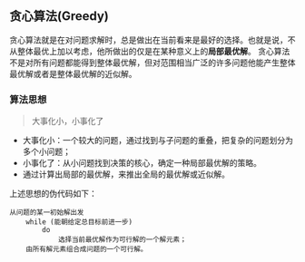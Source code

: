 ## 贪心算法(Greedy)

贪心算法就是在对问题求解时，总是做出在当前看来是最好的选择。也就是说，不从整体最优上加以考虑，他所做出的仅是在某种意义上的**局部最优解**。 贪心算法不是对所有问题都能得到整体最优解，但对范围相当广泛的许多问题他能产生整体最优解或者是整体最优解的近似解。

### 算法思想

> 大事化小，小事化了

- 大事化小：一个较大的问题，通过找到与子问题的重叠，把复杂的问题划分为多个小问题；
- 小事化了：从小问题找到决策的核心，确定一种局部最优解的策略。
- 通过计算出局部的最优解，来推出全局的最优解或近似解。

上述思想的伪代码如下：
```
从问题的某一初始解出发
    while (能朝给定总目标前进一步) 
        do
            选择当前最优解作为可行解的一个解元素；
    由所有解元素组合成问题的一个可行解。
```

